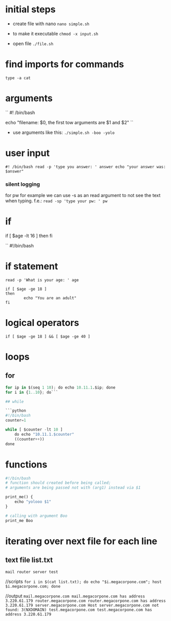 # initial steps

* create file with nano `nano simple.sh`

* to make it executable `chmod -x input.sh`

* open file `./file.sh`

# find imports for commands
`type -a cat`

# arguments

``
#! /bin/bash

echo "filename: $0, the first tow arguments are $1 and $2"
``
* use arguments like this: `./simple.sh -boo -yolo`

# user input
``
#! /bin/bash
read -p 'type you answer: ' answer
echo "your answer was: $answer"
``
### silent logging
for pw for example we can use -s as an read argument to not see the text when typing. f.e.: 
`read -sp 'type your pw: ' pw`

# if
if [ $age -lt 16 ]
then
fi

``
#!/bin/bash
# if statement

```
read -p 'What is your age: ' age

if [ $age -ge 18 ]
then
        echo "You are an adult"
fi
```

# logical operators
`if [ $age -ge 18 ] && [ $age -ge 40 ]`

# loops

## for
```python 
for ip in $(seq 1 10); do echo 10.11.1.$ip; done
for i in {1..10}; do```

## while

```python
#!/bin/bash
counter=1

while [ $counter -lt 10 ]
    do echo "10.11.1.$counter"
    ((counter++))
done
```

# functions
```python
#!/bin/bash
# function should created before being called;
# arguments are being passed not with (arg1) instead via $1

print_me() {
    echo "yolooo $1"
}

# calling with argument Boo 
print_me Boo
```

# iterating over next file for each line
## text file list.txt
``
mail
router
server
test
``

//scripts
`for i in $(cat list.txt); do echo "$i.megacorpone.com"; host $i.megacorpone.com; done`

//output
``
mail.megacorpone.com
mail.megacorpone.com has address 3.220.61.179
router.megacorpone.com
router.megacorpone.com has address 3.220.61.179
server.megacorpone.com
Host server.megacorpone.com not found: 3(NXDOMAIN)
test.megacorpone.com
test.megacorpone.com has address 3.220.61.179
``

